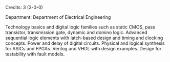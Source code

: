 Credits: 3 (3-0-0)

Department: Department of Electrical Engineering

Technology basics and digital logic families such as static CMOS, pass transistor, transmission gate, dynamic and domino logic. Advanced sequential logic elements with latch-based design and timing and clocking concepts. Power and delay of digital circuits. Physical and logical synthesis for ASICs and FPGAs. Verilog and VHDL with design examples. Design for testability with fault models.